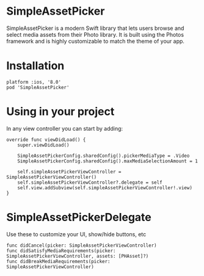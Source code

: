 # SimpleAssetPicker

SimpleAssetPicker is a modern Swift library that lets users browse and select media assets from their Photo library. It is built using the Photos framework and is highly customizable to match the theme of your app.

# Installation
```
platform :ios, '8.0'
pod 'SimpleAssetPicker'
```

# Using in your project
In any view controller you can start by adding:
```
override func viewDidLoad() {
    super.viewDidLoad()

    SimpleAssetPickerConfig.sharedConfig().pickerMediaType = .Video
    SimpleAssetPickerConfig.sharedConfig().maxMediaSelectionAmount = 1

    self.simpleAssetPickerViewController = SimpleAssetPickerViewController()
    self.simpleAssetPickerViewController?.delegate = self
    self.view.addSubview(self.simpleAssetPickerViewController!.view)
}
```

# SimpleAssetPickerDelegate
Use these to customize your UI, show/hide buttons, etc
```
func didCancel(picker: SimpleAssetPickerViewController)
func didSatisfyMediaRequirements(picker: SimpleAssetPickerViewController, assets: [PHAsset]?)
func didBreakMediaRequirements(picker: SimpleAssetPickerViewController)
```


